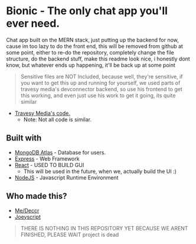 # Bionic - The only chat app you'll ever need.
Chat app built on the MERN stack, just putting up the backend for now, cause im too lazy to do the front end, this will be removed from github at some point, either to re-do the repository, completely change the file structure, do the backend stuff, make this readme look nice, i honestly dont know, but whatever ends up happening, it'll be back up at some point

> Sensitive files are NOT Included, because well, they're sensitive, if you want to get this up and running for yourself, we used parts of travesy media's devconnector backend, so use his frontend to get this working, and even just use his work to get it going, its quite similar

* [Travesy Media's code.](https://github.com/bradtraversy/devconnector_2.0)
   * Note: Not all code is similar.

## Built with 

* [MongoDB Atlas](https://www.mongodb.com/cloud/atlas) - Database for users.
* [Express](https://expressjs.com/) - Web Framework
* [React](https://reactjs.org/) - USED TO BUILD GUI
  * This will be used in the future, when we, actually build the UI :)
* [NodeJS](https://nodejs.org/) - Javascript Runtime Environment

## Who made this?

* [Me/Deccr](https://github.com/deccr/)
* [Joeyscript](https://github.com/joey227/)

> THERE IS NOTHING IN THIS REPOSITORY YET BECAUSE WE ARENT FINISHED, PLEASE WAIT
> project is dead
